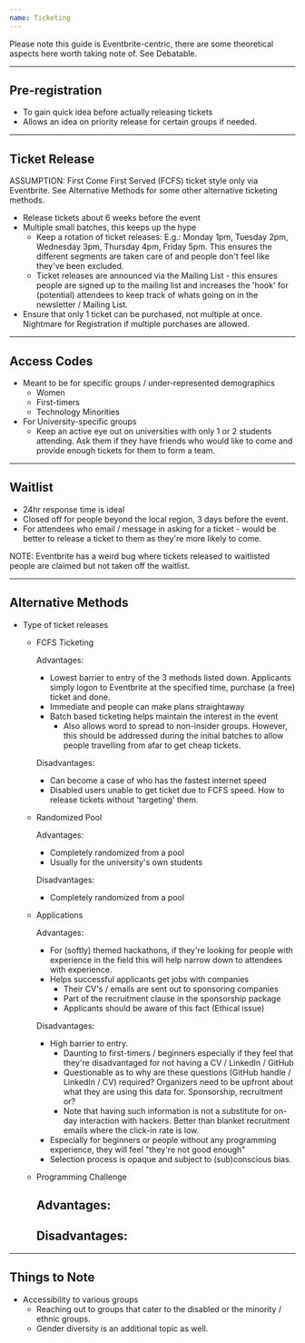 ```yaml
---
name: Ticketing
---
```


Please note this guide is Eventbrite-centric, there are some theoretical aspects here worth taking note of.  See Debatable.

---
Pre-registration
---

- To gain quick idea before actually releasing tickets
- Allows an idea on priority release for certain groups if needed.


---
Ticket Release
---

ASSUMPTION: First Come First Served (FCFS) ticket style only via Eventbrite. See Alternative Methods for some other alternative ticketing methods.

- Release tickets about 6 weeks before the event
- Multiple small batches, this keeps up the hype
	- Keep a rotation of ticket releases:
		E.g.: Monday 1pm, Tuesday 2pm, Wednesday 3pm, Thursday 4pm, Friday 5pm.  This ensures the different segments are taken care of and people don't feel like they've been excluded.
	- Ticket releases are announced via the Mailing List - this ensures people are signed up to the mailing list and increases the 'hook' for (potential) attendees to keep track of whats going on in the newsletter / Mailing List.
-  Ensure that only 1 ticket can be purchased, not multiple at once.  Nightmare for Registration if multiple purchases are allowed.  


---
Access Codes
---

- Meant to be for specific groups / under-represented demographics
	- Women
	- First-timers
	- Technology Minorities
- For University-specific groups
	- Keep an active eye out on universities with only 1 or 2 students attending.  Ask them if they have friends who would like to come and provide enough tickets for them to form a team.



---
Waitlist
---

- 24hr response time is ideal
- Closed off for people beyond the local region, 3 days before the event.
- For attendees who email / message in asking for a ticket - would be better to release a ticket to them as they're more likely to come.

NOTE: Eventbrite has a weird bug where tickets released to waitlisted people are claimed but not taken off the waitlist.


---
Alternative Methods
---

- Type of ticket releases
	- FCFS Ticketing

		Advantages:
		- Lowest barrier to entry of the 3 methods listed down.  Applicants simply logon to Eventbrite at the specified time, purchase (a free) ticket and done.
		- Immediate and people can make plans straightaway
		- Batch based ticketing helps maintain the interest in the event
			- Also allows word to spread to non-insider groups.  However, this should be addressed during the initial batches to allow people travelling from afar to get cheap tickets.

		Disadvantages: 
		- Can become a case of who has the fastest internet speed
		- Disabled users unable to get ticket due to FCFS speed.  How to release tickets without 'targeting' them.

	- Randomized Pool

		Advantages:
		- Completely randomized from a pool
		- Usually for the university's own students

		Disadvantages:
		- Completely randomized from a pool

	- Applications

		Advantages:
		- For (softly) themed hackathons, if they're looking for people with experience in the field this will help narrow down to attendees with experience.
		- Helps successful applicants get jobs with companies
			- Their CV's / emails are sent out to sponsoring companies
			- Part of the recruitment clause in the sponsorship package
			- Applicants should be aware of this fact (Ethical issue) 
		
		Disadvantages:
		- High barrier to entry.
			- Daunting to first-timers / beginners especially if they feel that they're disadvantaged for not having a CV / LinkedIn / GitHub
			- Questionable as to why are these questions (GitHub handle / LinkedIn / CV) required?   Organizers need to be upfront about what they are using this data for.  Sponsorship, recruitment or?
			- Note that having such information is not a substitute for on-day interaction with hackers.  Better than blanket recruitment emails where the click-in rate is low.
		- Especially for beginners or people without any programming experience, they will feel "they're not good enough"
		- Selection process is opaque and subject to (sub)conscious bias.

	- Programming Challenge

		Advantages:
		- 

		Disadvantages:
		- 


---
Things to Note
---

- Accessibility to various groups 
	- Reaching out to groups that cater to the disabled or the minority / ethnic groups. 
	- Gender diversity is an additional topic as well.